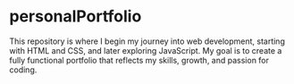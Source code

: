 # personalPortfolio
This repository is where I begin my journey into web development, starting with HTML and CSS, and later exploring JavaScript. My goal is to create a fully functional portfolio that reflects my skills, growth, and passion for coding.
